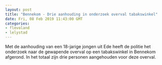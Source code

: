 ```yaml
---
layout: post
title: "Bennekom - Drie aanhouding in onderzoek overval tabakswinkel"
date: Fri, 08 Feb 2019 11:43:00 GMT
categories: 
- flevoland 
- lelystad 
---
```


Met de aanhouding van een 18-jarige jongen uit Ede heeft de politie het onderzoek naar de gewapende overval op een tabakswinkel in Bennekom afgerond. In het totaal zijn drie personen aangehouden voor deze overval.
